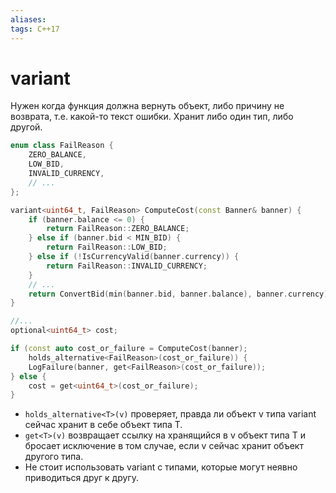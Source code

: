 ```yaml
---
aliases:
tags: C++17
---
```


# variant


Нужен когда функция должна вернуть объект, либо причину не возврата, т.е. какой-то текст ошибки. Хранит либо один тип, либо другой.

```cpp
enum class FailReason {
	ZERO_BALANCE,
	LOW_BID,
	INVALID_CURRENCY,
	// ...
};

variant<uint64_t, FailReason> ComputeCost(const Banner& banner) {
	if (banner.balance <= 0) {
		return FailReason::ZERO_BALANCE;
	} else if (banner.bid < MIN_BID) {
		return FailReason::LOW_BID;
	} else if (!IsCurrencyValid(banner.currency)) {
		return FailReason::INVALID_CURRENCY;
	}
	// ...
	return ConvertBid(min(banner.bid, banner.balance), banner.currency);
}

//...
optional<uint64_t> cost;

if (const auto cost_or_failure = ComputeCost(banner);
	holds_alternative<FailReason>(cost_or_failure)) {
	LogFailure(banner, get<FailReason>(cost_or_failure));
} else {
	cost = get<uint64_t>(cost_or_failure);
}
```
-   `holds_alternative<T>(v)` проверяет, правда ли объект v типа variant сейчас хранит в себе объект типа T.
- `get<T>(v)` возвращает ссылку на хранящийся в v объект типа T и бросает исключение в том случае, если v сейчас хранит объект другого типа.
- Не стоит использовать variant с типами, которые могут неявно приводиться друг к другу.